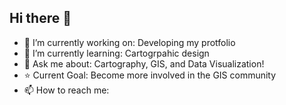 ## Hi there 👋

- 🔭 I’m currently working on: Developing my protfolio
- 🌱 I’m currently learning: Cartogrpahic design
- 💬 Ask me about: Cartography, GIS, and Data Visualization!
- ⭐ Current Goal: Become more involved in the GIS community
- 📫 How to reach me:

